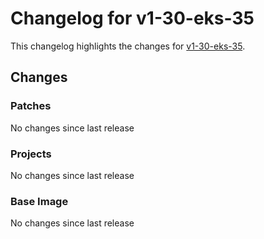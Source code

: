 # Changelog for v1-30-eks-35

This changelog highlights the changes for [v1-30-eks-35](https://github.com/aws/eks-distro/tree/v1-30-eks-35).

## Changes

### Patches
No changes since last release

### Projects
No changes since last release

### Base Image
No changes since last release

